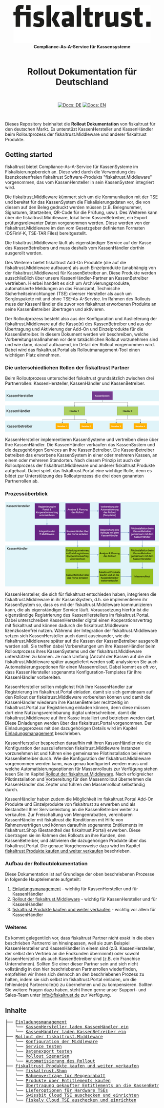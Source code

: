 <div align="center">
<img alt="fiskaltrust" src="../images/fiskaltrust-icon.png" width="450" />
<br/>
<strong>Compliance-As-A-Service für Kassensysteme</strong>
<br/>
<br/>
<h1>Rollout Dokumentation für Deutschland</h1>
<br/>
</div>
<p align="center">
<a href="README.md"><img alt="Docs: DE" src="https://img.shields.io/badge/docs-DE-blue" /></a>
<a href="../en/README.md"><img alt="Docs: EN" src="https://img.shields.io/badge/docs-EN-blue" /></a>
</p>
<br/>

Dieses Repository beinhaltet die **Rollout Dokumentation** von fiskaltrust für den deutschen Markt. Es unterstüzt KassenHersteller und KassenHändler beim Rolloutprozess der fiskaltrust.Middleware und anderer fiskaltrust Produkte. 


## Getting started

fiskaltrust bietet Compliance-As-A-Service für KassenSysteme im Fiskalisierungsbereich an. Diese wird durch die Verwendung des lizenzkostenfreien fiskaltrust Software-Produkts "fiskaltrust.Middleware" vorgenommen, das vom KassenHersteller in sein KassenSystem integriert wird. 

Die fiskaltrust.Middleware kümmert sich um die Kommunikation mit der TSE und bereitet für das KassenSystem die Fiskalisierungsdaten vor, die von diesem auf den Beleg gedruckt werden müssen (z.B. Belegnummer, Signaturen, Startzeiten, QR-Code für die Prüfung, usw.). Des Weiteren kann über die fiskaltrust.Middleware, lokal beim KassenBetreiber, ein Export prüfungsrelevanter Daten vorgenommen werden. Diese werden von der fiskaltrust.Middleware im den vom Gesetzgeber definierten Formaten (DSFinV-K, TSE-TAR Files) bereitgestellt. 

Die fiskaltrust.Middleware läuft als eigenständiger Service auf der Kasse des KassenBetreibers und muss deshalb vom KassenHändler dorthin ausgerollt werden.

Des Weiteren bietet fiskaltrust Add-On Produkte (die auf die fiskaltrust.Middleware aufbauen) als auch Einzelprodukte (unabhängig von der fiskaltrust.Middleware) für KassenBetreiber an. Diese Produkte  werden ausschließlich über unsere KassenHändler-Partner an KassenBetreiber vertrieben. Hierbei handelt es sich um Archivierungsprodukte, automatisierte Meldungen an das Finanzamt, Technische Sicherheitseinrichtungen (TSE) diverser Hersteller als auch um Sorglospakete mit und ohne TSE-As-A-Service. Im Rahmen des Rollouts muss der KassenHändler die zuvor von fiskaltrust erworbenen Produkte an seine KassenBetreiber übertragen und aktivieren. 

Der Rolloutprozess besteht also aus der Konfiguration und Auslieferung der fiskaltrust.Middleware auf die Kasse(n) des KassenBetreiber und aus der Übertragung und Aktivierung der Add-On und Einzelprodukte für die KassenBetreiber. In diesem Dokument werden wir beschreiben, welche Vorbereitungsmaßnahmen vor dem tatsächlichen Rollout vorzunehmen sind und wie dann, darauf aufbauend, im Detail der Rollout vorgenommen wird. Dabei wird das fiskaltrust.Portal als Rolloutmanagement-Tool einen wichtigen Platz einnehmen.

### Die unterschiedlichen Rollen der fiskaltrust Partner

Beim Rolloutprozess unterscheidet fiskaltrust grundsätzlich zwischen drei Partnerrollen: KassenHersteller, KassenHändler und KassenBetreiber. 



![Partner-Rollen](images/partner-roles.png "Rollen der fiskaltrust Partner")



KassenHersteller implementieren KassenSysteme und vertreiben diese über Ihre KassenHändler. Die KassenHändler verkaufen das KassenSystem und die dazugehörigen Services an Ihre KassenBetreiber. Die KassenBetreiber betreiben das erworbene KassenSystem in einer oder mehreren Kassen, an einem oder mehreren Standorten. Nach diesem Prinzip ist auch der Rolloutprozess der fiskaltrust.Middleware und anderer fiskaltrust.Produkte aufgebaut. Dabei spielt das fiskaltrust.Portal eine wichtige Rolle, denn es bildet  zur Unterstützung des Rolloutprozess die drei oben genannten Partnerrollen ab.

### Prozessüberblick

![Prozess-Überblick](images/process-1.png "Prozess-Überblick")

KassenHersteller, die sich für fiskaltrust entschieden haben, integrieren die fiskaltrust.Middleware in ihr KassenSystem, d.h. sie implementieren ihr KassenSystem so, dass es mit der fiskaltrust.Middleware kommunizieren kann, die als eigenständiger Service läuft. Voraussetzung hierfür ist die eigenständige Registrierung des KassenHerstellers im fiskaltrust.Portal. Dabei unterschreiben KassenHersteller digital einen Kooperationsvertrag mit fiskaltrust und können dadurch die fiskaltrust.Middleware lizenzkostenfrei nutzen. Während der Integration der fiskaltrust.Middleware setzen sich KassenHersteller auch damit auseinander, wie die fiskaltrust.Middleware später auf die Kassen der KassenBetreiber ausgerollt werden soll. Sie treffen dabei Vorbereitungen um ihre KassenHändler beim Rolloutprozess ihres KassenSystems und der fiskaltrust.Middleware unterstützen zu können. Je nach Umfang (Anzahl der Kassen auf die die fiskaltrust.Middleware später ausgeliefert werden soll) analysieren Sie auch Automatisierungsoptionen für einen Massenrollout. Dabei kommt es oft vor, dass KassenHersteller sogenannte Konfiguration-Templates für ihre KassenHändler vorbereiten.

KassenHersteller sollten möglichst früh Ihre KassenHändler zur Registrierung im fiskaltrust.Portal einladen, damit sie sich gemeinsam auf den Rollout der fiskaltrust.Middleware vorbereiten können und damit die KassenHändler wiederum ihre KassenBetreiber rechtzeitig im fiskaltrust.Portal zur Registrierung einladen können, denn diese müssen dort eine Nutzungsvereinbarung digital unterschreiben, damit die fiskaltrust.Middleware auf ihre Kasse installiert und betrieben werden darf. Diese Einladungen werden über das fiskaltrust.Portal vorgenommen. Der Einladungsprozess mit den dazugehörigen Details wird im Kapitel [Einladungsmanagement](./invitation-management/README.md) beschrieben.

KassenHersteller besprechen daraufhin mit ihren KassenHändler wie die Konfiguration der auszuliefernden fiskaltrust.Middleware Instanzen vorzunehmen ist und führen eine gemeinsame Pilotinstallation bei einem KassenBetreiber durch. Wie die Konfiguration der fiskaltrust.Middleware vorgenommen werden kann, was genau konfiguriert werden muss und welche Automatisierungsoptionen für Massenrollouts zur Verfügung stehen lesen Sie im Kapitel [Rollout der fiskaltrust.Middleware](./middleware/README.md). Nach erfolgreicher Pilotinstallation und Vorbereitung für den Massenrollout übernehmen die KassenHändler das Zepter und führen den Massenrollout selbständig durch.

KassenHändler haben zudem die Möglichkeit im fiskaltrust.Portal Add-On Produkte und Einzelprodukte von fiskaltrust zu erwerben und als Bestandteil Ihrer Serviceleistung an die KassenBetreiber weiter zu verkaufen. Zur Freischaltung von Mengenrabatten, vereinbaren KassenHändler mit fiskaltrust die Konditionen mit Hilfe von Rahmenverträgen und können daraufhin sogenannte Entitlements im fiskaltrust.Shop (Bestandteil des fiskaltrust.Portal) erwerben. Diese übertragen sie im Rahmen des Rollouts an ihre Kunden, den KassenBetreiber, und aktivieren die dazugehörigen Produkte über das fiskaltrust.Portal. Die genaue Vorgehensweise dazu wird im Kapitel [fiskaltrust Produkte kaufen und weiter verkaufen](./shop/README.md) beschrieben.

### Aufbau der Rolloutdokumentation

Diese Dokumentation ist auf Grundlage der oben beschriebenen Prozesse in folgende Hauptelemente aufgeteilt:

1. [Einladungsmanagement](./invitation-management/README.md) - wichtig für KassenHersteller und für KassenHändler
2. [Rollout der fiskaltrust.Middleware](./middleware/README.md) - wichtig für KassenHersteller und für KassenHändler
3. [fiskaltrust Produkte kaufen und weiter verkaufen](./shop/README.md)  - wichtig vor allem für KassenHändler

### Weiteres

Es kommt gelegentlich vor, dass fiskaltrust Partner nicht exakt in die oben beschrieben Partnerrollen hineinpassen, weil sie zum Beispiel KassenHersteller und KassenHändler in einem sind (z.B. KassenHersteller, der selbst den Vertrieb an die Endkunden übernimmt) oder sowohl KassenHersteller als auch KassenBetreiber sind (z.B. ein Franchise Unternehmen). Sollten Sie einer dieser Partner sein und sich nicht vollständig in den hier beschriebenen Partnerrollen wiederfinden, empfehlen wir Ihnen sich dennoch an den beschriebenen Prozess zu halten, indem sie sich selbst im fiskaltrust.Portal einladen, um die fehlende(n) Partnerrolle(n) zu übernehmen und zu kompensieren. Sollten Sie weitere Fragen dazu haben, steht Ihnen gerne unser Support- und Sales-Team unter info@fiskaltrust.de zur Verfügung.



## Inhalte
<pre>
├── <a href="./invitation-management/README.md" title="Einladungsmanagement">Einladungsmanagement</a>
│   └── <a href="./invitation-management/README.md#kassenhersteller-laden-kassenhändler-ein" title="KassenHersteller laden KassenHändler ein">KassenHersteller laden KassenHändler ein</a>
│   └── <a href="./invitation-management/README.md#kassenhändler-laden-kassenbetreiber-ein" title="KassenHändler laden KassenBetreiber ein">KassenHändler laden KassenBetreiber ein</a>
├── <a href="./middleware/README.md" title="Middleware">Rollout der fiskaltrust.Middleware</a>
│   └── <a href="./middleware/README.md#konfiguration-der-fiskaltrustmiddleware" title="Konfiguration der Middleware">Konfiguration der Middleware</a>
│   └── <a href="./middleware/README.md#service-starten-und-testen" title="Service testen">Service testen</a>
│   └── <a href="./middleware/README.md#datenexport-testen" title="Datenexport testen">Datenexport testen</a>
│   └── <a href="./middleware/README.md#rollout-szenarien" title="Rollout Szenarien">Rollout Szenarien</a>
│   └── <a href="./middleware/README.md#automatisierung-des-rollout" title="Automatisierung des Rollout">Automatisierung des Rollout</a>
├── <a href="./shop/README.md" title="Shop">fiskaltrust Produkte kaufen und weiter verkaufen</a>
│   └── <a href="./shop/README.md#fiskaltrustshop" title="fiskaltrust.Shop">fiskaltrust.Shop</a>
│   └── <a href="./shop/README.md#rahmenverträge-für-mengenrabatt" title="Rahmenverträge für Mengenrabatt">Rahmenverträge für Mengenrabatt</a>
│   └── <a href="./shop/README.md#produkte-über-entitlements-kaufen" title="Produkte über Entitlements kaufen">Produkte über Entitlements kaufen</a>
│   └── <a href="./shop/README.md#übertragung-gekaufter-entitlements-an-die-kassenbetreiber" title="Übertragung gekaufter Entitlements an die KassenBetreiber">Übertragung gekaufter Entitlements an die KassenBetreiber</a>
│   └── <a href="./shop/README.md#lieferoptionen-für-hardware-tses" title="Lieferoptionen für Hardware TSEs">Lieferoptionen für Hardware TSEs</a>
│   └── <a href="./shop/README.md#swissbit-cloud-tse-auschecken-und-einrichten" title="Swissbit Cloud TSE auschecken und einrichten">Swissbit Cloud TSE auschecken und einrichten</a>
│   └── <a href="./shop/README.md#fiskaly-cloud-tse-auschecken-und-einrichten" title="Fiskaly Cloud TSE auschecken und einrichten">Fiskaly Cloud TSE auschecken und einrichten</a>

</pre>

